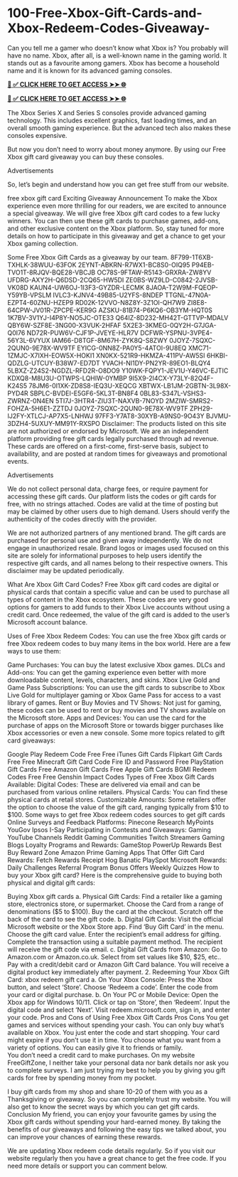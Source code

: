 # 100-Free-Xbox-Gift-Cards-and-Xbox-Redeem-Codes-Giveaway-
Can you tell me a gamer who doesn’t know what Xbox is? You probably will have no name. Xbox, after all, is a well-known name in the gaming world. It stands out as a favourite among gamers. Xbox has become a household name and it is known for its advanced gaming consoles.


**[📌 ✅ CLICK HERE TO GET ACCESS ➤➤ 🌐](https://newmegadeals.xyz/xbox-giftcard/)**

**[📌 ✅ CLICK HERE TO GET ACCESS ➤➤ 🌐](https://newmegadeals.xyz/xbox-giftcard/)**




The Xbox Series X and Series S consoles provide advanced gaming technology. This includes excellent graphics, fast loading times, and an overall smooth gaming experience. But the advanced tech also makes these consoles expensive.

But now you don’t need to worry about money anymore. By using our Free Xbox gift card giveaway you can buy these consoles.

Advertisements

So, let’s begin and understand how you can get free stuff from our website.

free xbox gift card
Exciting Giveaway Announcement
To make the Xbox experience even more thrilling for our readers, we are excited to announce a special giveaway. We will give free Xbox gift card codes to a few lucky winners. You can then use these gift cards to purchase games, add-ons, and other exclusive content on the Xbox platform. So, stay tuned for more details on how to participate in this giveaway and get a chance to get your Xbox gaming collection.

Some Free Xbox Gift Cards as a giveaway by our team.
8F799-1T6XB-TXHLK-38WUU-63FOK
2EYNT-ABKRN-R7WX1-BC8S0-OIQ95
P94EB-TVO1T-8RJQV-BQE28-VBCJB
OC78S-9FTAW-R5143-GRXRA-ZW8YV
UFDRG-AXY2H-Q6DSD-2CQ65-HW5DI
ZE0BS-WZ9LD-C0842-2JVSB-VK08D
KAUN4-UW6OJ-1I3F3-GYZDR-LECMK
8JAOA-T2W9M-FQEOP-Y59YB-VPSLM
IVLC3-KJNV4-49B85-U2YFS-8NDEP
TTGNL-47N0A-EZPT4-60ZNU-HZEP9
RD02K-12VVO-N8Z8Y-3Z1OI-QH7W9
ZI8E8-64CPW-JV01R-ZPCPE-KER9G
AZSKU-81B74-P6KQ6-OB3YM-HQT0S
1K7BV-3V1YJ-I4P8Y-NO5JC-OTE33
Q64IZ-8D232-MH42T-GTTVP-MDALV
QBY6W-SZF8E-3NG00-X3VUK-2HFAF
5X2E3-3KMEG-0QY2H-G7JGA-Q0I76
ND72R-PUW6V-CJF1P-JVEYE-HLR7V
DCFWR-YSPNU-3VPE4-56Y3L-6VYUX
IAM66-D8TGF-8M67H-ZYK8Q-S8ZWY
0JOYZ-7SQXC-2QUN0-9E78X-WV9TF
EYICG-0NN8Z-PA0Y5-4ATOI-9U8EQ
XMC71-1ZMJC-X7IXH-EOW5X-HOKI1
XN0KX-521R9-HKMZA-411PV-AW5SI
6HKBI-QDZLG-UTCUY-B38W7-ED7DT
YVACH-NI1DY-PN2YR-89EO1-BLQY4
5LBXZ-Z24S2-NGDZL-RFD2R-O8DO9
Y10WK-FQPY1-JEV1U-Y46VC-EJTIC
KDXQ8-M8U3U-OTWPS-LQHIW-0YMBP
9I5X9-2I4CX-Y73LY-82Q4F-K24S5
78JM6-0I1XK-ZD8S8-IEQ3U-XEQCG
XBTWX-LB1JM-2GBTN-3L98X-PYD4R
SBPLC-BVDEI-E5GF6-5KL3T-BN8F4
0BL83-S347L-VSHS3-ZWRNZ-0N4EN
5TI7J-3HTR4-ZIU3T-NAXVB-7NOYD
2MZIW-SMRS2-FOHZA-5H6E1-ZZTDJ
0JOYZ-7SQXC-2QUN0-9E78X-WV9TF
ZPH29-IJ2FY-XTLCJ-AP7X5-LNHWJ
97FF3-Y7AT8-30XYB-A9NS0-9O43Y
BJVMU-3DZH4-5UXUY-MM91Y-RXSPO
Disclaimer: The products listed on this site are not authorized or endorsed by Microsoft. We are an independent platform providing free gift cards legally purchased through ad revenue. These cards are offered on a first-come, first-serve basis, subject to availability, and are posted at random times for giveaways and promotional events.

Advertisements

We do not collect personal data, charge fees, or require payment for accessing these gift cards. Our platform lists the codes or gift cards for free, with no strings attached. Codes are valid at the time of posting but may be claimed by other users due to high demand. Users should verify the authenticity of the codes directly with the provider.

We are not authorized partners of any mentioned brand. The gift cards are purchased for personal use and given away independently. We do not engage in unauthorized resale. Brand logos or images used focused on this site are solely for informational purposes to help users identify the respective gift cards, and all names belong to their respective owners. This disclaimer may be updated periodically.

What Are Xbox Gift Card Codes?
Free Xbox gift card codes are digital or physical cards that contain a specific value and can be used to purchase all types of content in the Xbox ecosystem. These codes are very good options for gamers to add funds to their Xbox Live accounts without using a credit card. Once redeemed, the value of the gift card is added to the user’s Microsoft account balance.

Uses of Free Xbox Redeem Codes:
You can use the free Xbox gift cards or free Xbox redeem codes to buy many items in the box world. Here are a few ways to use them:

Game Purchases: You can buy the latest exclusive Xbox games.
DLCs and Add-ons: You can get the gaming experience even better with more downloadable content, levels, characters, and skins.
Xbox Live Gold and Game Pass Subscriptions: You can use the gift cards to subscribe to Xbox Live Gold for multiplayer gaming or Xbox Game Pass for access to a vast library of games.
Rent or Buy Movies and TV Shows: Not just for gaming, these codes can be used to rent or buy movies and TV shows available on the Microsoft store.
Apps and Devices: You can use the card for the purchase of apps on the Microsoft Store or towards bigger purchases like Xbox accessories or even a new console.
Some more topics related to gift card giveaways:

Google Play Redeem Code Free
Free iTunes Gift Cards
Flipkart Gift Cards Free
Free Minecraft Gift Card Code
Fire ID and Password
Free PlayStation Gift Cards
Free Amazon Gift Cards
Free Apple Gift Cards
BGMI Redeem Codes Free
Free Genshin Impact Codes
Types of Free Xbox Gift Cards Available:
Digital Codes: These are delivered via email and can be purchased from various online retailers.
Physical Cards: You can find these physical cards at retail stores.
Customizable Amounts: Some retailers offer the option to choose the value of the gift card, ranging typically from $10 to $100.
Some ways to get free Xbox redeem codes
sources to get gift cards
Online Surveys and Feedback Platforms:
Pinecone Research
MyPoints
YouGov
Ipsos I-Say
Participating in Contests and Giveaways:
Gaming YouTube Channels
Reddit Gaming Communities
Twitch Streamers
Gaming Blogs
Loyalty Programs and Rewards:
GameStop PowerUp Rewards
Best Buy Reward Zone
Amazon Prime Gaming
Apps That Offer Gift Card Rewards:
Fetch Rewards
Receipt Hog
Banatic
PlaySpot
Microsoft Rewards:
Daily Challenges
Referral Program
Bonus Offers
Weekly Quizzes
How to buy your Xbox gift card?
Here is the comprehensive guide to buying both physical and digital gift cards:

Buying Xbox gift cards
a. Physical Gift Cards:
Find a retailer like a gaming store, electronics store, or supermarket.
Choose the Card from a range of denominations ($5 to $100).
Buy the card at the checkout.
Scratch off the back of the card to see the gift code.
b. Digital Gift Cards:
Visit the official Microsoft website or the Xbox Store app.
Find ‘Buy Gift Card’ in the menu.
Choose the gift card value.
Enter the recipient’s email address for gifting.
Complete the transaction using a suitable payment method.
The recipient will receive the gift code via email.
c. Digital Gift Cards from Amazon:
Go to Amazon.com or Amazon.co.uk.
Select from set values like $10, $25, etc..
Pay with a credit/debit card or Amazon Gift Card balance.
You will receive a digital product key immediately after payment.
2. Redeeming Your Xbox Gift Card:
xbox redeem gift card
a. On Your Xbox Console:
Press the Xbox button, and select ‘Store’.
Choose ‘Redeem a code’.
Enter the code from your card or digital purchase.
b. On Your PC or Mobile Device:
Open the Xbox app for Windows 10/11.
Click or tap on ‘Store’, then ‘Redeem’.
Input the digital code and select ‘Next’.
Visit redeem.microsoft.com, sign in, and enter your code.
Pros and Cons of Using Free Xbox Gift Cards
Pros	Cons
You get games and services without spending your cash.	You can only buy what’s available on Xbox.
You just enter the code and start shopping.	Your card might expire if you don’t use it in time.
You choose what you want from a variety of options.	
You can easily give it to friends or family.	
You don’t need a credit card to make purchases.	
On my website FreeGiftZone, I neither take your personal data nor bank details nor ask you to complete surveys. I am just trying my best to help you by giving you gift cards for free by spending money from my pocket. 

I buy gift cards from my shop and share 10-20 of them with you as a Thanksgiving or giveaway. So you can completely trust my website. You will also get to know the secret ways by which you can get gift cards.
Conclusion
My friend, you can enjoy your favourite games by using the Xbox gift cards without spending your hard-earned money. By taking the benefits of our giveaways and following the easy tips we talked about, you can improve your chances of earning these rewards.

We are updating Xbox redeem code details regularly. So if you visit our website regularly then you have a great chance to get the free code. If you need more details or support you can comment below.
